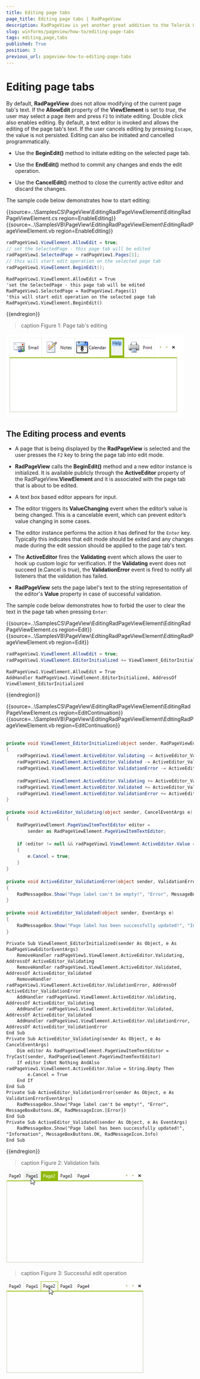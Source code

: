 ```yaml
---
title: Editing page tabs
page_title: Editing page tabs | RadPageView
description: RadPageView is yet another great addition to the Telerik UI for for WinForms suite. As the name implies, this control layouts pages of subcontrols in different views.
slug: winforms/pageview/how-to/editing-page-tabs
tags: editing,page,tabs
published: True
position: 3
previous_url: pageview-how-to-editing-page-tabs
---
```


# Editing page tabs

By default, __RadPageView__ does not allow modifying of the current page tab's text. If the __AllowEdit__ property of the **ViewElement** is set to *true*, the user may select a page item and press `F2` to initiate editing. Double click also enables editing. By default, a text editor is invoked and allows the editing of the page tab's text. If the user cancels editing by pressing `Escape`, the value is not persisted. Editing can also be initiated and cancelled programmatically.

* Use the __BeginEdit()__ method to initiate editing on the selected page tab.

* Use the __EndEdit()__ method to commit any changes and ends the edit operation. 

* Use the __CancelEdit()__ method to close the currently active editor and discard the changes.

The sample code below demonstrates how to start editing:

{{source=..\SamplesCS\PageView\EditingRadPageViewElement\EditingRadPageViewElement.cs region=EnableEditing}} 
{{source=..\SamplesVB\PageView\EditingRadPageViewElement\EditingRadPageViewElement.vb region=EnableEditing}} 

````C#
radPageView1.ViewElement.AllowEdit = true;
// set the SelectedPage - this page tab will be edited  
radPageView1.SelectedPage = radPageView1.Pages[1];
// this will start edit operation on the selected page tab
radPageView1.ViewElement.BeginEdit();

````
````VB.NET
RadPageView1.ViewElement.AllowEdit = True
'set the SelectedPage - this page tab will be edited 
RadPageView1.SelectedPage = RadPageView1.Pages(1)
'this will start edit operation on the selected page tab
RadPageView1.ViewElement.BeginEdit()

````

{{endregion}} 

>caption Figure 1: Page tab's editing

![pageview-how-to-editing-radpageviewelement 001](images/pageview-how-to-editing-radpageviewelement001.png)

## The Editing process and events

* A page that is being displayed by the __RadPageView__ is selected and the user presses the `F2` key to bring the page tab into edit mode.

* __RadPageView__ calls the __BeginEdit()__ method and a new editor instance is initialized. It is available publicly through the **ActiveEditor** property of the RadPageView.__ViewElement__ and it is associated with the page tab that is about to be edited.  

* A text box based editor appears for input.

* The editor triggers its __ValueChanging__ event when the editor’s value is being changed. This is a cancelable event, which can prevent editor’s value changing in some cases.

* The editor instance performs the action it has defined for the `Enter` key. Typically this indicates that edit mode should be exited and any changes made during the edit session should be applied to the page tab's text.

* The __ActiveEditor__ fires the __Validating__ event which allows the user to hook up custom logic for verification. If the __Validating__ event does not succeed (e.Cancel is *true*), the __ValidationError__ event is fired to notify all listeners that the validation has failed.

* __RadPageView__ sets the page label's text to the string representation of the editor's __Value__ property in case of successful validation.

The sample code below demonstrates how to forbid the user to clear the text in the page tab when pressing `Enter`:

{{source=..\SamplesCS\PageView\EditingRadPageViewElement\EditingRadPageViewElement.cs region=Edit}} 
{{source=..\SamplesVB\PageView\EditingRadPageViewElement\EditingRadPageViewElement.vb region=Edit}} 

````C#
radPageView1.ViewElement.AllowEdit = true;
radPageView1.ViewElement.EditorInitialized += ViewElement_EditorInitialized;

````
````VB.NET
RadPageView1.ViewElement.AllowEdit = True
AddHandler RadPageView1.ViewElement.EditorInitialized, AddressOf ViewElement_EditorInitialized

````

{{endregion}} 

{{source=..\SamplesCS\PageView\EditingRadPageViewElement\EditingRadPageViewElement.cs region=EditContinuation}} 
{{source=..\SamplesVB\PageView\EditingRadPageViewElement\EditingRadPageViewElement.vb region=EditContinuation}} 

````C#
        
private void ViewElement_EditorInitialized(object sender, RadPageViewEditorEventArgs e)
{
    radPageView1.ViewElement.ActiveEditor.Validating -= ActiveEditor_Validating;
    radPageView1.ViewElement.ActiveEditor.Validated -= ActiveEditor_Validated;
    radPageView1.ViewElement.ActiveEditor.ValidationError -= ActiveEditor_ValidationError;
    
    radPageView1.ViewElement.ActiveEditor.Validating += ActiveEditor_Validating;
    radPageView1.ViewElement.ActiveEditor.Validated += ActiveEditor_Validated;
    radPageView1.ViewElement.ActiveEditor.ValidationError += ActiveEditor_ValidationError;
}
        
private void ActiveEditor_Validating(object sender, CancelEventArgs e)
{
    RadPageViewElement.PageViewItemTextEditor editor =
        sender as RadPageViewElement.PageViewItemTextEditor;
    
    if (editor != null && radPageView1.ViewElement.ActiveEditor.Value == string.Empty)
    {
        e.Cancel = true;
    }
}
        
private void ActiveEditor_ValidationError(object sender, ValidationErrorEventArgs e)
{
    RadMessageBox.Show("Page label can't be empty!", "Error", MessageBoxButtons.OK, RadMessageIcon.Error);
}
        
private void ActiveEditor_Validated(object sender, EventArgs e)
{
    RadMessageBox.Show("Page label has been successfully updated!", "Information", MessageBoxButtons.OK, RadMessageIcon.Info);
}

````
````VB.NET
Private Sub ViewElement_EditorInitialized(sender As Object, e As RadPageViewEditorEventArgs)
    RemoveHandler radPageView1.ViewElement.ActiveEditor.Validating, AddressOf ActiveEditor_Validating
    RemoveHandler radPageView1.ViewElement.ActiveEditor.Validated, AddressOf ActiveEditor_Validated
    RemoveHandler radPageView1.ViewElement.ActiveEditor.ValidationError, AddressOf ActiveEditor_ValidationError
    AddHandler radPageView1.ViewElement.ActiveEditor.Validating, AddressOf ActiveEditor_Validating
    AddHandler radPageView1.ViewElement.ActiveEditor.Validated, AddressOf ActiveEditor_Validated
    AddHandler radPageView1.ViewElement.ActiveEditor.ValidationError, AddressOf ActiveEditor_ValidationError
End Sub
Private Sub ActiveEditor_Validating(sender As Object, e As CancelEventArgs)
    Dim editor As RadPageViewElement.PageViewItemTextEditor = TryCast(sender, RadPageViewElement.PageViewItemTextEditor)
    If editor IsNot Nothing AndAlso radPageView1.ViewElement.ActiveEditor.Value = String.Empty Then
        e.Cancel = True
    End If
End Sub
Private Sub ActiveEditor_ValidationError(sender As Object, e As ValidationErrorEventArgs)
    RadMessageBox.Show("Page label can't be empty!", "Error", MessageBoxButtons.OK, RadMessageIcon.[Error])
End Sub
Private Sub ActiveEditor_Validated(sender As Object, e As EventArgs)
    RadMessageBox.Show("Page label has been successfully updated!", "Information", MessageBoxButtons.OK, RadMessageIcon.Info)
End Sub

````

{{endregion}}

>caption Figure 2: Validation fails

![pageview-how-to-editing-radpageviewelement 002](images/pageview-how-to-editing-radpageviewelement002.gif)

>caption Figure 3: Successful edit operation

![pageview-how-to-editing-radpageviewelement 003](images/pageview-how-to-editing-radpageviewelement003.gif)
